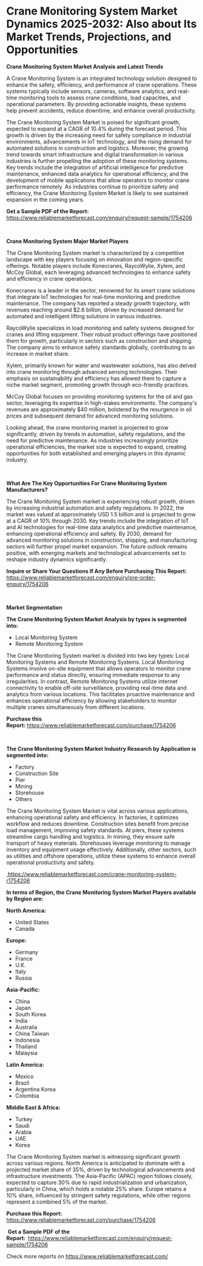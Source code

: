 <p><h1>Crane Monitoring System Market Dynamics 2025-2032: Also about Its Market Trends, Projections, and Opportunities</h1></p><p><strong>Crane Monitoring System Market Analysis and Latest Trends</strong></p>
<p><p>A Crane Monitoring System is an integrated technology solution designed to enhance the safety, efficiency, and performance of crane operations. These systems typically include sensors, cameras, software analytics, and real-time monitoring tools to assess crane conditions, load capacities, and operational parameters. By providing actionable insights, these systems help prevent accidents, reduce downtime, and enhance overall productivity.</p><p>The Crane Monitoring System Market is poised for significant growth, expected to expand at a CAGR of 10.4% during the forecast period. This growth is driven by the increasing need for safety compliance in industrial environments, advancements in IoT technology, and the rising demand for automated solutions in construction and logistics. Moreover, the growing trend towards smart infrastructure and digital transformation in various industries is further propelling the adoption of these monitoring systems. Key trends include the integration of artificial intelligence for predictive maintenance, enhanced data analytics for operational efficiency, and the development of mobile applications that allow operators to monitor crane performance remotely. As industries continue to prioritize safety and efficiency, the Crane Monitoring System Market is likely to see sustained expansion in the coming years.</p></p>
<p><strong>Get a Sample PDF of the Report:&nbsp;</strong> <a href="https://www.reliablemarketforecast.com/enquiry/request-sample/1754206?utm_campaign=2478&utm_medium=2&utm_source=Github&utm_content=ia&utm_term=09032025&utm_id=crane-monitoring-system">https://www.reliablemarketforecast.com/enquiry/request-sample/1754206</a></p>
<p>&nbsp;</p>
<p><strong>Crane Monitoring System Major Market Players</strong></p>
<p><p>The Crane Monitoring System market is characterized by a competitive landscape with key players focusing on innovation and region-specific offerings. Notable players include Konecranes, RaycoWylie, Xylem, and McCoy Global, each leveraging advanced technologies to enhance safety and efficiency in crane operations.</p><p>Konecranes is a leader in the sector, renowned for its smart crane solutions that integrate IoT technologies for real-time monitoring and predictive maintenance. The company has reported a steady growth trajectory, with revenues reaching around $2.6 billion, driven by increased demand for automated and intelligent lifting solutions in various industries.</p><p>RaycoWylie specializes in load monitoring and safety systems designed for cranes and lifting equipment. Their robust product offerings have positioned them for growth, particularly in sectors such as construction and shipping. The company aims to enhance safety standards globally, contributing to an increase in market share.</p><p>Xylem, primarily known for water and wastewater solutions, has also delved into crane monitoring through advanced sensing technologies. Their emphasis on sustainability and efficiency has allowed them to capture a niche market segment, promoting growth through eco-friendly practices.</p><p>McCoy Global focuses on providing monitoring systems for the oil and gas sector, leveraging its expertise in high-stakes environments. The company's revenues are approximately $40 million, bolstered by the resurgence in oil prices and subsequent demand for advanced monitoring solutions.</p><p>Looking ahead, the crane monitoring market is projected to grow significantly, driven by trends in automation, safety regulations, and the need for predictive maintenance. As industries increasingly prioritize operational efficiencies, the market size is expected to expand, creating opportunities for both established and emerging players in this dynamic industry.</p></p>
<p>&nbsp;</p>
<p><strong>What Are The Key Opportunities For Crane Monitoring System Manufacturers?</strong></p>
<p><p>The Crane Monitoring System market is experiencing robust growth, driven by increasing industrial automation and safety regulations. In 2022, the market was valued at approximately USD 1.5 billion and is projected to grow at a CAGR of 10% through 2030. Key trends include the integration of IoT and AI technologies for real-time data analytics and predictive maintenance, enhancing operational efficiency and safety. By 2030, demand for advanced monitoring solutions in construction, shipping, and manufacturing sectors will further propel market expansion. The future outlook remains positive, with emerging markets and technological advancements set to reshape industry dynamics significantly.</p></p>
<p><strong>Inquire or Share Your Questions If Any Before Purchasing This Report:</strong> <a href="https://www.reliablemarketforecast.com/enquiry/pre-order-enquiry/1754206?utm_campaign=2478&utm_medium=2&utm_source=Github&utm_content=ia&utm_term=09032025&utm_id=crane-monitoring-system">https://www.reliablemarketforecast.com/enquiry/pre-order-enquiry/1754206</a></p>
<p>&nbsp;</p>
<p><strong>Market Segmentation</strong></p>
<p><strong>The Crane Monitoring System Market Analysis by types is segmented into:</strong></p>
<p><ul><li>Local Monitoring System</li><li>Remote Monitoring System</li></ul></p>
<p><p>The Crane Monitoring System market is divided into two key types: Local Monitoring Systems and Remote Monitoring Systems. Local Monitoring Systems involve on-site equipment that allows operators to monitor crane performance and status directly, ensuring immediate response to any irregularities. In contrast, Remote Monitoring Systems utilize internet connectivity to enable off-site surveillance, providing real-time data and analytics from various locations. This facilitates proactive maintenance and enhances operational efficiency by allowing stakeholders to monitor multiple cranes simultaneously from different locations.</p></p>
<p><strong>Purchase this Report:&nbsp;</strong><a href="https://www.reliablemarketforecast.com/purchase/1754206?utm_campaign=2478&utm_medium=2&utm_source=Github&utm_content=ia&utm_term=09032025&utm_id=crane-monitoring-system">https://www.reliablemarketforecast.com/purchase/1754206</a></p>
<p>&nbsp;</p>
<p><strong>The Crane Monitoring System Market Industry Research by Application is segmented into:</strong></p>
<p><ul><li>Factory</li><li>Construction Site</li><li>Pier</li><li>Mining</li><li>Storehouse</li><li>Others</li></ul></p>
<p><p>The Crane Monitoring System Market is vital across various applications, enhancing operational safety and efficiency. In factories, it optimizes workflow and reduces downtime. Construction sites benefit from precise load management, improving safety standards. At piers, these systems streamline cargo handling and logistics. In mining, they ensure safe transport of heavy materials. Storehouses leverage monitoring to manage inventory and equipment usage effectively. Additionally, other sectors, such as utilities and offshore operations, utilize these systems to enhance overall operational productivity and safety.</p></p>
<p><a href="https://www.reliablemarketforecast.com/crane-monitoring-system-r1754206?utm_campaign=2478&utm_medium=2&utm_source=Github&utm_content=ia&utm_term=09032025&utm_id=crane-monitoring-system">&nbsp;https://www.reliablemarketforecast.com/crane-monitoring-system-r1754206</a></p>
<p><strong>In terms of Region, the Crane Monitoring System Market Players available by Region are:</strong></p>
<p>
    <p> <strong> North America: </strong>
        <ul>
            <li>United States</li>
            <li>Canada</li>
        </ul>
        </p> 
    <p> <strong> Europe: </strong>
        <ul>
            <li>Germany</li>
            <li>France</li>
            <li>U.K.</li>
            <li>Italy</li>
            <li>Russia</li>
        </ul>
        </p> 
    <p> <strong> Asia-Pacific: </strong>
        <ul>
            <li>China</li>
            <li>Japan</li>
            <li>South Korea</li>
            <li>India</li>
            <li>Australia</li>
            <li>China Taiwan</li>
            <li>Indonesia</li>
            <li>Thailand</li>
            <li>Malaysia</li>
        </ul>
        </p> 
    <p> <strong> Latin America: </strong>
        <ul>
            <li>Mexico</li>
            <li>Brazil</li>
            <li>Argentina Korea</li>
            <li>Colombia</li>
        </ul>
        </p> 
    <p> <strong> Middle East & Africa: </strong>
        <ul>
            <li>Turkey</li>
            <li>Saudi</li>
            <li>Arabia</li>
            <li>UAE</li>
            <li>Korea</li>
        </ul>
    </p>
    </p>
<p><p>The Crane Monitoring System market is witnessing significant growth across various regions. North America is anticipated to dominate with a projected market share of 35%, driven by technological advancements and infrastructure investments. The Asia-Pacific (APAC) region follows closely, expected to capture 30% due to rapid industrialization and urbanization, particularly in China, which holds a notable 25% share. Europe retains a 10% share, influenced by stringent safety regulations, while other regions represent a combined 5% of the market.</p></p>
<p><strong>Purchase this Report: </strong><a href="https://www.reliablemarketforecast.com/purchase/1754206?utm_campaign=2478&utm_medium=2&utm_source=Github&utm_content=ia&utm_term=09032025&utm_id=crane-monitoring-system">https://www.reliablemarketforecast.com/purchase/1754206</a></p>
<p>&nbsp;<strong>Get a Sample PDF of the Report:&nbsp;&nbsp;</strong><a href="https://www.reliablemarketforecast.com/enquiry/request-sample/1754206?utm_campaign=2478&utm_medium=2&utm_source=Github&utm_content=ia&utm_term=09032025&utm_id=crane-monitoring-system">https://www.reliablemarketforecast.com/enquiry/request-sample/1754206</a></p>
<p><strong></strong></p>
<p>Check more reports on <a href="https://www.reliablemarketforecast.com/?utm_campaign=2478&utm_medium=2&utm_source=Github&utm_content=ia&utm_term=09032025&utm_id=crane-monitoring-system">https://www.reliablemarketforecast.com/</a></p>